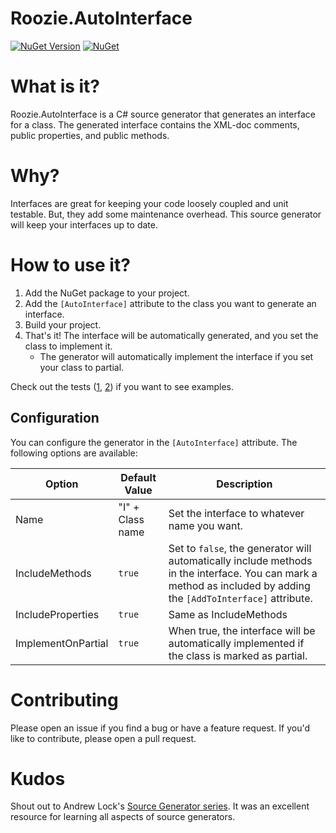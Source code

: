 # Roozie.AutoInterface

[![NuGet Version](https://img.shields.io/nuget/vpre/Roozie.AutoInterface)](https://www.nuget.org/packages/Roozie.AutoInterface)
[![NuGet](https://img.shields.io/nuget/dt/Roozie.AutoInterface.svg)](https://www.nuget.org/packages/Roozie.AutoInterface)

# What is it?

Roozie.AutoInterface is a C# source generator that generates an interface for a class. The generated interface contains
the XML-doc comments, public properties, and public methods.

# Why?

Interfaces are great for keeping your code loosely coupled and unit testable. But, they add some maintenance overhead.
This source generator will keep your interfaces up to date.

# How to use it?

1. Add the NuGet package to your project.
2. Add the `[AutoInterface]` attribute to the class you want to generate an interface.
3. Build your project.
4. That's it! The interface will be automatically generated, and you set the class to implement it.
   - The generator will automatically implement the interface if you set your class to partial.

Check out the tests ([1](/Roozie.AutoInterface.Tests), [2](/Roozie.AutoInterface.Tests.Integration)) if you want to
see examples.

## Configuration

You can configure the generator in the `[AutoInterface]` attribute. The following options are available:

| Option             | Default Value    | Description                                                                                                                                                      |
| ------------------ | ---------------- | ---------------------------------------------------------------------------------------------------------------------------------------------------------------- |
| Name               | "I" + Class name | Set the interface to whatever name you want.                                                                                                                     |
| IncludeMethods     | `true`           | Set to `false`, the generator will automatically include methods in the interface. You can mark a method as included by adding the `[AddToInterface]` attribute. |
| IncludeProperties  | `true`           | Same as IncludeMethods                                                                                                                                           |
| ImplementOnPartial | `true`           | When true, the interface will be automatically implemented if the class is marked as partial.                                                                    |

# Contributing

Please open an issue if you find a bug or have a feature request. If you'd like to contribute, please open a pull
request.

# Kudos

Shout out to Andrew Lock's [Source Generator series](https://andrewlock.net/series/creating-a-source-generator/). It was
an excellent resource for learning all aspects of source generators.
